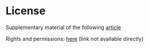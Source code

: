 # License

Supplementary material of the following [article](https://pubs.acs.org/doi/10.1021/acs.jcim.8b00560)

Rights and permissions: [here](https://pubs.acs.org/doi/10.1021/acs.jcim.8b00560) (link not available directly)